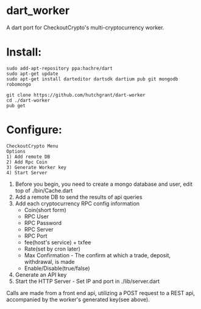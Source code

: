 # dart_worker

A dart port for CheckoutCrypto's multi-cryptocurrency worker.

Install:
==========
```
sudo add-apt-repository ppa:hachre/dart
sudo apt-get update
sudo apt-get install darteditor dartsdk dartium pub git mongodb robomongo

git clone https://github.com/hutchgrant/dart-worker
cd ./dart-worker
pub get
```


Configure:
=============
```
CheckoutCrypto Menu
Options
1) Add remote DB
2) Add Rpc Coin
3) Generate Worker key
4) Start Server
```

<ol>
<li>Before you begin, you need to create a mongo database and user, edit top of ./bin/Cache.dart</li>
<li>Add a remote DB to send the results of api queries</li>
<li>Add each cryptocurrency RPC config information 
<ul> 
<li>Coin(short form)</li>
<li>RPC User</li>
<li>RPC Password</li>
<li>RPC Server</li>
<li>RPC Port</li>
<li>fee(host's service) + txfee</li>
<li>Rate(set by cron later)</li>
<li>Max Confirmation - The confirm at which a trade, deposit, withdrawal, is made</li>
<li>Enable/Disable(true/false) </li>
</ul></li>
<li>Generate an API key</li>
<li>Start the HTTP Server - Set IP and port in ./lib/server.dart</li>
</ol>



Calls are made from a front end api, utilizing a POST request to a REST api, accompanied by the worker's generated key(see above).  
